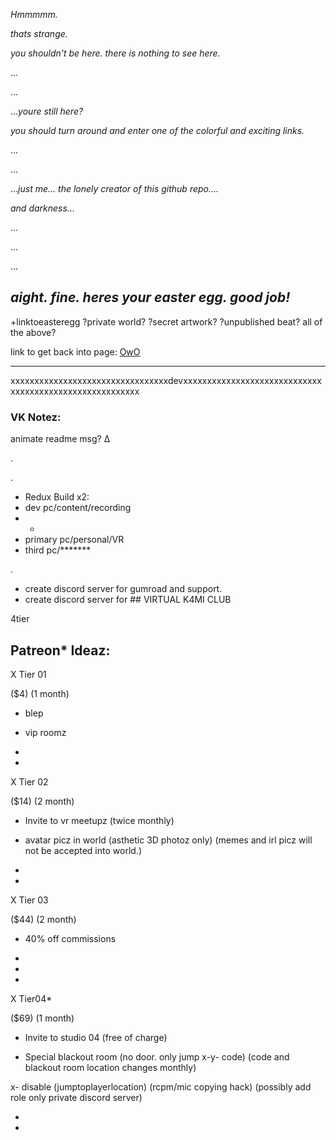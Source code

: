 
_Hmmmmm._ 

_thats strange._ 

_you shouldn't be here. there is nothing to see here._

...

...

..._youre still here?_


_you should turn around and enter one of the colorful and exciting links._




...




...





..._just me... 
the lonely creator of this github repo...._ 




_and darkness..._


...

...

...


## _aight. fine. heres your easter egg. good job!_  
+linktoeasteregg ?private world? ?secret artwork? ?unpublished beat? all of the above?

link to get back into page: [OwO](https://virtual-k4mi-club.github.io/Master/)



-----------------------------------------------------------------------------------------------------------------------------------------------------
xxxxxxxxxxxxxxxxxxxxxxxxxxxxxxxxxdevxxxxxxxxxxxxxxxxxxxxxxxxxxxxxxxxxxxxxxxxxxxxxxxxxxxxxxxx
### VK Notez:



animate readme msg? ∆

.

.

- Redux Build x2:
- dev pc/content/recording
- +
- primary pc/personal/VR
- third pc/*******

.

- create discord server for gumroad and support.
- create discord server for ## VIRTUAL K4MI CLUB

4tier
## Patreon* Ideaz:

X Tier 01 

($4) (1 month)

- blep

- vip roomz

-

-

X Tier 02

($14) (2 month)

- Invite to vr meetupz (twice monthly)

- avatar picz in world (asthetic 3D photoz only) (memes and irl picz will not be accepted into world.)

-

-

X Tier 03 

($44) (2 month)

- 40% off commissions

-

-

-


X Tier04* 

($69) (1 month)

- Invite to studio 04 (free of charge)

- Special blackout room (no door. only jump x-y- code) (code and blackout room location changes monthly)

x- disable (jumptoplayerlocation) (rcpm/mic copying hack) (possibly add role only private discord server)

-

-

